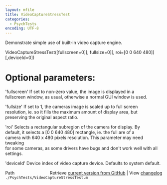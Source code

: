 ```yaml
---
layout: mfile
title: VideoCaptureStressTest
categories:
  - PsychTests
encoding: UTF-8
---
```


Demonstrate simple use of built-in video capture engine.  

VideoCaptureStressTest([fullscreen=0][, fullsize=0][, roi=[0 0 640 480]][,deviceId=0])  

# Optional parameters:  

'fullscreen' If set to non-zero value, the image is displayed in a  
fullscreen window, as usual, otherwise a normal GUI window is used.  

'fullsize' If set to 1, the cameras image is scaled up to full screen  
resolution, ie. so it fills the maximum amount of display area, but  
preserving the original aspect ratio.  

'roi' Selects a rectangular subregion of the camera for display. By  
default, it selects a [0 0 640 480] rectangle, ie. the full are of a  
camera with 640 x 480 pixels resolution. This parameter may need tweaking  
for some cameras, as some drivers have bugs and don't work well with all  
settings.  

'deviceId' Device index of video capture device. Defaults to system default.  



<div class="code_header" style="text-align:right;">
  <span style="float:left;">Path&nbsp;&nbsp;</span> <span class="counter">Retrieve <a href=
  "https://raw.github.com/Psychtoolbox-3/Psychtoolbox-3/beta/./PsychTests/VideoCaptureStressTest.m">current version from GitHub</a> | View <a href=
  "https://github.com/Psychtoolbox-3/Psychtoolbox-3/commits/beta/./PsychTests/VideoCaptureStressTest.m">changelog</a></span>
</div>
<div class="code">
  <code>./PsychTests/VideoCaptureStressTest.m</code>
</div>
